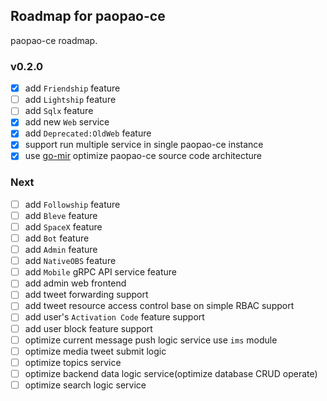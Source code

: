 ## Roadmap for paopao-ce
paopao-ce roadmap.

### v0.2.0
* [x] add `Friendship` feature
* [ ] add `Lightship` feature
* [ ] add `Sqlx` feature
* [x] add new `Web` service
* [x] add `Deprecated:OldWeb` feature
* [x] support run multiple service in single paopao-ce instance
* [x] use [go-mir](https://github.com/alimy/mir) optimize paopao-ce source code architecture

### Next
* [ ] add `Followship` feature
* [ ] add `Bleve` feature
* [ ] add `SpaceX` feature
* [ ] add `Bot` feature
* [ ] add `Admin` feature
* [ ] add `NativeOBS` feature
* [ ] add `Mobile` gRPC API service feature
* [ ] add admin web frontend
* [ ] add tweet forwarding support
* [ ] add tweet resource access control base on simple RBAC support
* [ ] add user's `Activation Code` feature support
* [ ] add user block feature support
* [ ] optimize current message push logic service use `ims` module 
* [ ] optimize media tweet submit logic
* [ ] optimize topics service
* [ ] optimize backend data logic service(optimize database CRUD operate)
* [ ] optimize search logic service

